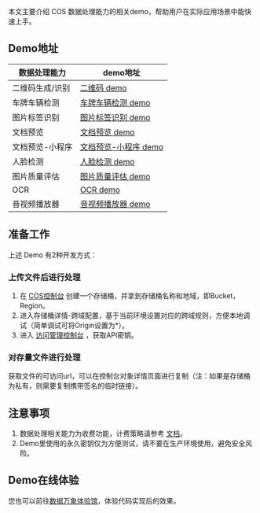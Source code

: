 本文主要介绍 COS 数据处理能力的相关demo，帮助用户在实际应用场景中能快速上手。

## Demo地址

| 数据处理能力            | demo地址                                     |
| ------------- | --------------------------------------- |
| 二维码生成/识别  | [二维码 demo](https://github.com/tencentyun/cos-demo/tree/main/qrcode) |
| 车牌车辆检测    | [车牌车辆检测 demo](https://github.com/tencentyun/cos-demo/tree/main/car-detect) |
| 图片标签识别    | [图片标签识别 demo](https://github.com/tencentyun/cos-demo/tree/main/detect-image-label) |
| 文档预览       | [文档预览 demo](https://github.com/tencentyun/cos-demo/tree/main/doc-preview) |
| 文档预览-小程序  | [文档预览-小程序  demo](https://github.com/tencentyun/cos-demo/tree/main/miniprogram/doc-preview-miniprogram) |
| 人脸检测       | [人脸检测 demo](https://github.com/tencentyun/cos-demo/tree/main/face-detect) |
| 图片质量评估    | [图片质量评估 demo](https://github.com/tencentyun/cos-demo/tree/main/image-quality) |
| OCR           | [OCR demo](https://github.com/tencentyun/cos-demo/tree/main/ocr) |
| 音视频播放器     | [音视频播放器 demo](https://github.com/tencentyun/cos-demo/tree/main/cos-video) |


## 准备工作

上述 Demo 有2种开发方式：

### 上传文件后进行处理

1. 在 [COS控制台](https://console.cloud.tencent.com/cos/bucket) 创建一个存储桶，并拿到存储桶名称和地域，即Bucket，Region。
2. 进入存储桶详情-跨域配置，基于当前环境设置对应的跨域规则，方便本地调试（简单调试可将Origin设置为*）。
3. 进入 [访问管理控制台](https://console.cloud.tencent.com/cam/capi) ，获取API密钥。


### 对存量文件进行处理

获取文件的可访问url，可以在控制台对象详情页面进行复制（注：如果是存储桶为私有，则需要复制携带签名的临时链接）。


## 注意事项

1. 数据处理相关能力为收费功能，计费策略请参考 [文档](https://cloud.tencent.com/document/product/436/58963)。
2. Demo里使用的永久密钥仅为方便测试，请不要在生产环境使用，避免安全风险。


## Demo在线体验

您也可以前往[数据万象体验馆](https://cloud.tencent.com/act/pro/cosExhibition)，体验代码实现后的效果。